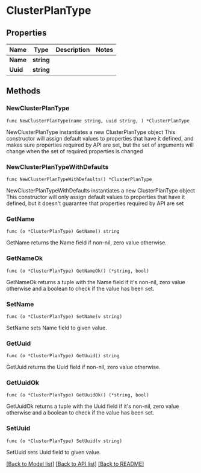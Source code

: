 # ClusterPlanType

## Properties

Name | Type | Description | Notes
------------ | ------------- | ------------- | -------------
**Name** | **string** |  | 
**Uuid** | **string** |  | 

## Methods

### NewClusterPlanType

`func NewClusterPlanType(name string, uuid string, ) *ClusterPlanType`

NewClusterPlanType instantiates a new ClusterPlanType object
This constructor will assign default values to properties that have it defined,
and makes sure properties required by API are set, but the set of arguments
will change when the set of required properties is changed

### NewClusterPlanTypeWithDefaults

`func NewClusterPlanTypeWithDefaults() *ClusterPlanType`

NewClusterPlanTypeWithDefaults instantiates a new ClusterPlanType object
This constructor will only assign default values to properties that have it defined,
but it doesn't guarantee that properties required by API are set

### GetName

`func (o *ClusterPlanType) GetName() string`

GetName returns the Name field if non-nil, zero value otherwise.

### GetNameOk

`func (o *ClusterPlanType) GetNameOk() (*string, bool)`

GetNameOk returns a tuple with the Name field if it's non-nil, zero value otherwise
and a boolean to check if the value has been set.

### SetName

`func (o *ClusterPlanType) SetName(v string)`

SetName sets Name field to given value.


### GetUuid

`func (o *ClusterPlanType) GetUuid() string`

GetUuid returns the Uuid field if non-nil, zero value otherwise.

### GetUuidOk

`func (o *ClusterPlanType) GetUuidOk() (*string, bool)`

GetUuidOk returns a tuple with the Uuid field if it's non-nil, zero value otherwise
and a boolean to check if the value has been set.

### SetUuid

`func (o *ClusterPlanType) SetUuid(v string)`

SetUuid sets Uuid field to given value.



[[Back to Model list]](../README.md#documentation-for-models) [[Back to API list]](../README.md#documentation-for-api-endpoints) [[Back to README]](../README.md)


